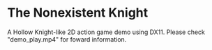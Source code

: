 # The Nonexistent Knight
A Hollow Knight-like 2D action game demo using DX11.
Please check "demo_play.mp4" for foward information.
